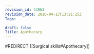 ```yaml
---
revision_id: 43063
revision_date: 2016-04-13T13:21:25Z
Tags:

draft: false
Title: Apothecary
---
```

#REDIRECT [[Surgical skills#Apothecary]]